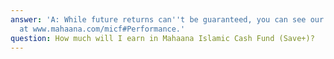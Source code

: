 ```yaml
---
answer: 'A: While future returns can''t be guaranteed, you can see our track record
  at www.mahaana.com/micf#Performance.'
question: How much will I earn in Mahaana Islamic Cash Fund (Save+)?
---
```

